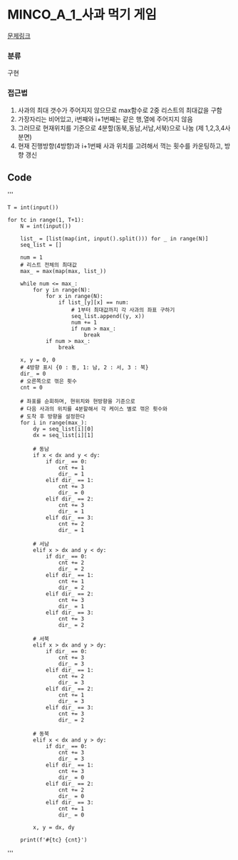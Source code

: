 # MINCO_A_1_사과 먹기 게임

[문제링크](https://pro.mincoding.co.kr/problem-step/20/level/130/detail/SAMSUNG_A_07)

### 분류
구현

### 접근법
1. 사과의 최대 갯수가 주어지지 않으므로 max함수로 2중 리스트의 최대값을 구함 
2. 가장자리는 비어있고, i번째와 i+1번째는 같은 행,열에 주어지지 않음
3. 그러므로 현재위치를 기준으로 4분할(동북,동남,서남,서북)으로 나눔 (제 1,2,3,4사분면)
4. 현재 진행방향(4방향)과 i+1번째 사과 위치를 고려해서 꺽는 횟수를 카운팅하고, 방향 갱신


## Code
'''

    T = int(input())
    
    for tc in range(1, T+1):
        N = int(input())
    
        list_ = [list(map(int, input().split())) for _ in range(N)]
        seq_list = []
    
        num = 1
        # 리스트 전체의 최대값
        max_ = max(map(max, list_))
    
        while num <= max_:
            for y in range(N):
                for x in range(N):
                    if list_[y][x] == num:
                        # 1부터 최대값까지 각 사과의 좌표 구하기
                        seq_list.append((y, x))
                        num += 1
                        if num > max_:
                            break
                if num > max_:
                    break
    
        x, y = 0, 0
        # 4방향 표시 {0 : 동, 1: 남, 2 : 서, 3 : 북}
        dir_ = 0
        # 오른쪽으로 꺾은 횟수
        cnt = 0
        
        # 좌표를 순회하며, 현위치와 현방향을 기준으로
        # 다음 사과의 위치를 4분할해서 각 케이스 별로 꺾은 횟수와
        # 도착 후 방향을 설정한다
        for i in range(max_):
            dy = seq_list[i][0]
            dx = seq_list[i][1]
    
            # 동남
            if x < dx and y < dy:
                if dir_ == 0:
                    cnt += 1
                    dir_ = 1
                elif dir_ == 1:
                    cnt += 3
                    dir_ = 0
                elif dir_ == 2:
                    cnt += 3
                    dir_ = 1
                elif dir_ == 3:
                    cnt += 2
                    dir_ = 1
    
            # 서남
            elif x > dx and y < dy:
                if dir_ == 0:
                    cnt += 2
                    dir_ = 2
                elif dir_ == 1:
                    cnt += 1
                    dir_ = 2
                elif dir_ == 2:
                    cnt += 3
                    dir_ = 1
                elif dir_ == 3:
                    cnt += 3
                    dir_ = 2
    
            # 서북
            elif x > dx and y > dy:
                if dir_ == 0:
                    cnt += 3
                    dir_ = 3
                elif dir_ == 1:
                    cnt += 2
                    dir_ = 3
                elif dir_ == 2:
                    cnt += 1
                    dir_ = 3
                elif dir_ == 3:
                    cnt += 3
                    dir_ = 2
    
            # 동북
            elif x < dx and y > dy:
                if dir_ == 0:
                    cnt += 3
                    dir_ = 3
                elif dir_ == 1:
                    cnt += 3
                    dir_ = 0
                elif dir_ == 2:
                    cnt += 2
                    dir_ = 0
                elif dir_ == 3:
                    cnt += 1
                    dir_ = 0
    
            x, y = dx, dy
    
        print(f'#{tc} {cnt}')

'''

